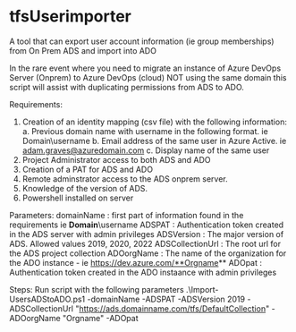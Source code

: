 # tfsUserimporter
A tool that can export user account information (ie group memberships) from On Prem ADS and import into ADO


In the rare event where you need to migrate an instance of Azure DevOps Server (Onprem) to Azure DevOps (cloud) NOT using the same domain this script will assist with duplicating permissions from ADS to ADO.


Requirements:
1. Creation of an identity mapping (csv file) with the following information:
   a. Previous domain name with username in the following format.  ie Domain\username
   b. Email address of the same user in Azure Active. ie adam.graves@azuredomain.com
   c. Display name of the same user
2. Project Administrator access to both ADS and ADO
3. Creation of a PAT for ADS and ADO
4. Remote adminstrator access to the ADS onprem server.
5. Knowledge of the version of ADS.
6. Powershell installed on server

Parameters:
domainName : first part of information found in the requirements ie **Domain**\username
ADSPAT : Authentication token created in the ADS server with admin privileges
ADSVersion : The major version of ADS. Allowed values 2019, 2020, 2022
ADSCollectionUrl : The root url for the ADS project collection
ADOorgName : The name of the organization for the ADO instance - ie https://dev.azure.com/**Orgname**
ADOpat : Authentication token created in the ADO instaance with admin privileges

Steps:
Run script with the following parameters
.\Import-UsersADStoADO.ps1 -domainName <domain> -ADSPAT <token for ADS> -ADSVersion 2019 -ADSCollectionUrl "https://ads.domainname.com/tfs/DefaultCollection" -ADOorgName "Orgname" -ADOpat <token for ADO>
